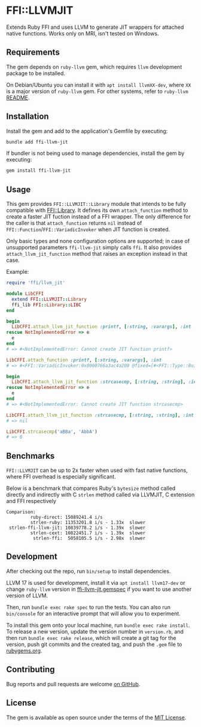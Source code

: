 # FFI::LLVMJIT

Extends Ruby FFI and uses LLVM to generate JIT wrappers for attached native functions. Works only on MRI, isn't tested on Windows.

## Requirements

The gem depends on `ruby-llvm` gem, which requires `llvm` development package to be installed.

On Debian/Ubuntu you can install it with `apt install llvmXX-dev`, where `XX` is a major version of `ruby-llvm` gem.
For other systems, refer to `ruby-llvm` [README](https://github.com/ruby-llvm/ruby-llvm/blob/master/README.md).

## Installation

Install the gem and add to the application's Gemfile by executing:

```bash
bundle add ffi-llvm-jit
```

If bundler is not being used to manage dependencies, install the gem by executing:

```bash
gem install ffi-llvm-jit
```

## Usage

This gem provides `FFI::LLVMJIT::Library` module that intends to be fully compatible with [FFI::Library](https://www.rubydoc.info/gems/ffi/1.17.2/FFI/Library#attach_function-instance_method). It defines its own `attach_function` method to create a faster JIT fuction instead of a FFI wrapper. The only difference for the caller is that `attach_function` returns `nil` instead of `FFI::Function`/`FFI::VariadicInvoker` when JIT function is created.

Only basic types and none configuration options are supported; in case of unsupported parameters `ffi-llvm-jit` simply calls `ffi`. It also provides `attach_llvm_jit_function` method that raises an exception instead in that case.

Example:

```ruby
require 'ffi/llvm_jit'

module LibCFFI
  extend FFI::LLVMJIT::Library
  ffi_lib FFI::Library::LIBC
end

begin
  LibCFFI.attach_llvm_jit_function :printf, [:string, :varargs], :int
rescue NotImplementedError => e
  e
end
# => #<NotImplementedError: Cannot create JIT function printf>

LibCFFI.attach_function :printf, [:string, :varargs], :int
# => #<FFI::VariadicInvoker:0x0000766a3ac4a200 @fixed=[#<FFI::Type::Builtin::STRING size=8 alignment=8>], @type_map=nil>

begin
  LibCFFI.attach_llvm_jit_function :strcasecmp, [:string, :string], :int, blocking: true
rescue NotImplementedError => e
  e
end
# => #<NotImplementedError: Cannot create JIT function strcasecmp>

LibCFFI.attach_llvm_jit_function :strcasecmp, [:string, :string], :int
# => nil

LibCFFI.strcasecmp('aBBa', 'AbbA')
# => 0
```

## Benchmarks

`FFI::LLVMJIT` can be up to 2x faster when used with fast native functions, where FFI overhead is especially significant.

Below is a benchmark that compares Ruby's `bytesize` method called directly and indirectly with C `strlen` method called via LLVMJIT, C extension and FFI respectively

```
Comparison:
         ruby-direct: 15089241.4 i/s
         strlen-ruby: 11353201.8 i/s - 1.33x  slower
 strlen-ffi-llvm-jit: 10839778.2 i/s - 1.39x  slower
         strlen-cext: 10822451.7 i/s - 1.39x  slower
          strlen-ffi:  5058105.5 i/s - 2.98x  slower
```

## Development

After checking out the repo, run `bin/setup` to install dependencies.

LLVM 17 is used for development, install it via `apt install llvm17-dev` or change `ruby-llvm` version in [ffi-llvm-jit.gemspec](./ffi-llvm-jit.gemspec) if you want to use another version of LLVM.

Then, run `bundle exec rake spec` to run the tests. You can also run `bin/console` for an interactive prompt that will allow you to experiment.

To install this gem onto your local machine, run `bundle exec rake install`. To release a new version, update the version number in `version.rb`, and then run `bundle exec rake release`, which will create a git tag for the version, push git commits and the created tag, and push the `.gem` file to [rubygems.org](https://rubygems.org).

## Contributing

Bug reports and pull requests are welcome [on GitHub](https://github.com/uvlad7/ffi-llvm-jit).

## License

The gem is available as open source under the terms of the [MIT License](https://opensource.org/licenses/MIT).
